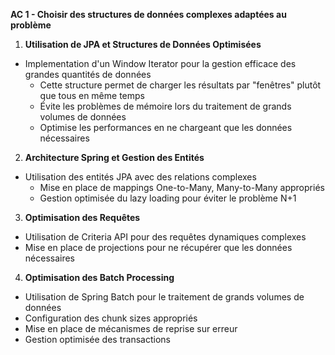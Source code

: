 **AC 1 - Choisir des structures de données complexes adaptées au problème**

1. **Utilisation de JPA et Structures de Données Optimisées**
* Implementation d'un Window Iterator pour la gestion efficace des grandes quantités de données
  * Cette structure permet de charger les résultats par "fenêtres" plutôt que tous en même temps
  * Évite les problèmes de mémoire lors du traitement de grands volumes de données
  * Optimise les performances en ne chargeant que les données nécessaires

2. **Architecture Spring et Gestion des Entités**
* Utilisation des entités JPA avec des relations complexes
  * Mise en place de mappings One-to-Many, Many-to-Many appropriés
  * Gestion optimisée du lazy loading pour éviter le problème N+1

3. **Optimisation des Requêtes**
* Utilisation de Criteria API pour des requêtes dynamiques complexes
* Mise en place de projections pour ne récupérer que les données nécessaires

4. **Optimisation des Batch Processing**
* Utilisation de Spring Batch pour le traitement de grands volumes de données
* Configuration des chunk sizes appropriés
* Mise en place de mécanismes de reprise sur erreur
* Gestion optimisée des transactions

